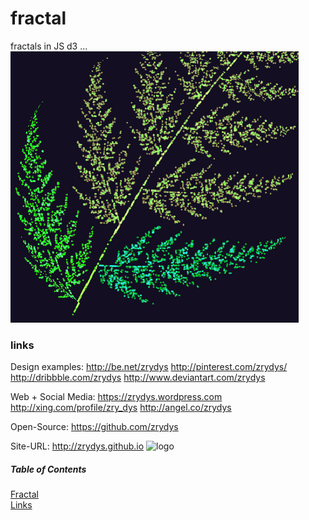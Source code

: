 # fractal

fractals in JS d3 ... ![logo](zrydys.png)


### links


Design examples: http://be.net/zrydys http://pinterest.com/zrydys/ http://dribbble.com/zrydys http://www.deviantart.com/zrydys

Web + Social Media: https://zrydys.wordpress.com http://xing.com/profile/zry_dys http://angel.co/zrydys

Open-Source: https://github.com/zrydys

Site-URL: http://zrydys.github.io  ![logo](http://zrydys.github.io/zrydys.png)


##### Table of Contents  
[Fractal](#fractal)  
[Links](#links)  

 
